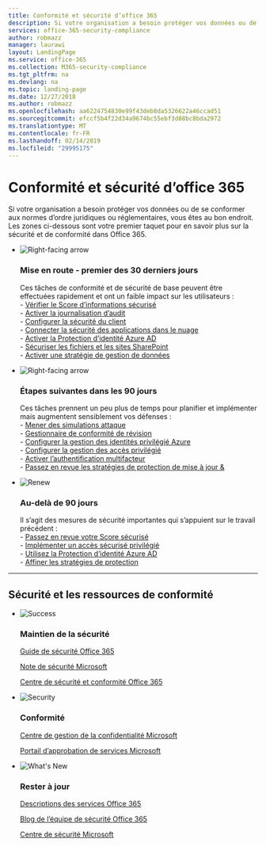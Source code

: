 ```yaml
---
title: Conformité et sécurité d’office 365
description: Si votre organisation a besoin protéger vos données ou de se conformer aux normes d’ordre juridiques ou réglementaires, vous êtes au bon endroit. Ici vous pouvez en savoir plus sur la sécurité et conformité dans Office 365
services: office-365-security-compliance
author: robmazz
manager: laurawi
layout: LandingPage
ms.service: office-365
ms.collection: M365-security-compliance
ms.tgt_pltfrm: na
ms.devlang: na
ms.topic: landing-page
ms.date: 12/27/2018
ms.author: robmazz
ms.openlocfilehash: aa6224754830e99f43deb8da5326622a46ccad51
ms.sourcegitcommit: efccf5b4f22d34a9674bc55ebf3d88bc8bda2972
ms.translationtype: MT
ms.contentlocale: fr-FR
ms.lasthandoff: 02/14/2019
ms.locfileid: "29995175"
---
```

# <a name="office-365-security-and-compliance"></a>Conformité et sécurité d’office 365

Si votre organisation a besoin protéger vos données ou de se conformer aux normes d’ordre juridiques ou réglementaires, vous êtes au bon endroit. Les zones ci-dessous sont votre premier taquet pour en savoir plus sur la sécurité et de conformité dans Office 365.

<ul class="cardsF panelContent">
    <li>
        <div class="cardSize">
            <div class="cardPadding">
                <div class="card">
                    <div class="cardImageOuter">
                        <div class="cardImage">
                            <img src="https://docs.microsoft.com/office/media/icons/caret-right-blue.svg" alt="Right-facing arrow" />
                        </div>
                    </div>
                    <div class="cardText">
                        <h3>Mise en route - premier des 30 derniers jours</h3>
                <p>Ces tâches de conformité et de sécurité de base peuvent être effectuées rapidement et ont un faible impact sur les utilisateurs : <br> - <a href="office-365-secure-score.md" target="_blank">Vérifier le Score d’informations sécurisé</a> <br> - <a href="search-the-audit-log-in-security-and-compliance.md">Activer la journalisation d’audit</a> <br> - <a href="tenant-wide-setup-for-increased-security.md">Configurer la sécurité du client</a> <br> - <a href="https://docs.microsoft.com/cloud-app-security/connect-office-365-to-microsoft-cloud-app-security">Connecter la sécurité des applications dans le nuage</a> <br> - <a href="https://docs.microsoft.com/azure/active-directory/active-directory-identityprotection-enable">Activer la Protection d’identité Azure AD</a> <br> - <a href="https://docs.microsoft.com/office365/enterprise/secure-sharepoint-online-sites-and-files">Sécuriser les fichiers et les sites SharePoint</a> <br> - <a href="configure-supervision-policies.md">Activer une stratégie de gestion de données</a> </p>
                    </div>
                </div>
            </div>
        </div>
    </li>
    <li>
        <div class="cardSize">
            <div class="cardPadding">
                <div class="card">
                    <div class="cardImageOuter">
                        <div class="cardImage">
                            <img src="https://docs.microsoft.com/office/media/icons/caret-right-blue.svg" alt="Right-facing arrow" />
                        </div>
                    </div>
                    <div class="cardText">
                        <h3>Étapes suivantes dans les 90 jours</h3>
                        <p>Ces tâches prennent un peu plus de temps pour planifier et implémenter mais augmentent sensiblement vos défenses : <br> - <a href="attack-simulator.md">Mener des simulations attaque</a> <br> - <a href="meet-data-protection-and-regulatory-reqs-using-microsoft-cloud.md">Gestionnaire de conformité de révision</a> <br> - <a href="https://docs.microsoft.com/azure/active-directory/privileged-identity-management/pim-configure">Configurer la gestion des identités privilégié Azure</a> <br> - <a href="privileged-access-management-configuration.md">Configurer la gestion des accès privilégié</a>  <br> - <a href="https://docs.microsoft.com/azure/active-directory/authentication/concept-mfa-howitworks">Activer l’authentification multifacteur</a> <br> - <a href="protect-against-threats.md">Passez en revue les stratégies de protection de mise à jour &</a> </p>
                    </div>
                </div>
            </div>
        </div>
    </li>
    <li>
        <div class="cardSize">
            <div class="cardPadding">
                <div class="card">
                    <div class="cardImageOuter">
                        <div class="cardImage">
                            <img src="https://docs.microsoft.com/office/media/icons/renew.svg" alt="Renew" />
                        </div>
                    </div>
                    <div class="cardText">
                        <h3>Au-delà de 90 jours</h3>
                        <p>Il s’agit des mesures de sécurité importantes qui s’appuient sur le travail précédent :<br>
                        - <a href="office-365-secure-score.md" target="_blank">Passez en revue votre Score sécurisé</a><br>
                        - <a href="https://docs.microsoft.com/windows-server/identity/securing-privileged-access/securing-privileged-access">Implémenter un accès sécurisé privilégié</a><br>
                        - <a href="https://docs.microsoft.com/azure/active-directory/active-directory-identityprotection">Utilisez la Protection d’identité Azure AD</a><br>
                        - <a href="protect-against-threats.md">Affiner les stratégies de protection</a><br></p>
                    </div>
                </div>
            </div>
        </div>
    </li>
</ul>

<hr>
<h2>Sécurité et les ressources de conformité</h2>

<ul class="panelContent cardsF">
    <li>
        <div class="cardSize">
            <div class="cardPadding">
                <div class="card">
                    <div class="cardImageOuter">
                        <div class="cardImage">
                            <img src="https://docs.microsoft.com/office/media/icons/success-blue.svg" alt="Success" data-linktype="external">
                        </div>
                    </div>
                    <div class="cardText">
                        <h3>Maintien de la sécurité</h3>
                        <p><a href="security-roadmap.md">Guide de sécurité Office 365</a></p>
                        <p><a href="office-365-secure-score.md" target="_blank">Note de sécurité Microsoft</a></p>
                        <p><a href="https://protection.office.com" target="_blank">Centre de sécurité et conformité Office 365</a></p>
                    </div>
                </div>
            </div>
        </div>
    </li>
    <li>
        <div class="cardSize">
            <div class="cardPadding">
                <div class="card">
                    <div class="cardImageOuter">
                        <div class="cardImage">
                            <img src="https://docs.microsoft.com/office/media/icons/security-blue.svg" alt="Security" data-linktype="external">
                        </div>
                    </div>
                    <div class="cardText">
                        <h3>Conformité</h3>
                        <p><a href="https://www.microsoft.com/trustcenter" target="_blank">Centre de gestion de la confidentialité Microsoft</a></p>
                        <p><a href="https://servicetrust.microsoft.com" target="_blank">Portail d’approbation de services Microsoft</a></p>
                    </div>
                </div>
            </div>
        </div>
    </li>
    <li>
        <div class="cardSize">
            <div class="cardPadding">
                <div class="card">
                    <div class="cardImageOuter">
                        <div class="cardImage">
                            <img src="https://docs.microsoft.com/office/media/icons/whats-new-megaphone-blue.svg" alt="What's New" data-linktype="external">
                        </div>
                    </div>
                    <div class="cardText">
                        <h3>Rester à jour</h3>
                        <p><a href="https://docs.microsoft.com/office365/servicedescriptions/office-365-service-descriptions-technet-library" target="_blank">Descriptions des services Office 365</a></p>
                        <p><a href="https://blogs.technet.microsoft.com/office365security" target="_blank">Blog de l’équipe de sécurité Office 365</a></p>
                        <p><a href="https://www.microsoft.com/msrc" target="_blank">Centre de sécurité Microsoft</a></p>
                    </div>
                </div>
            </div>
        </div>
    </li>
</ul>